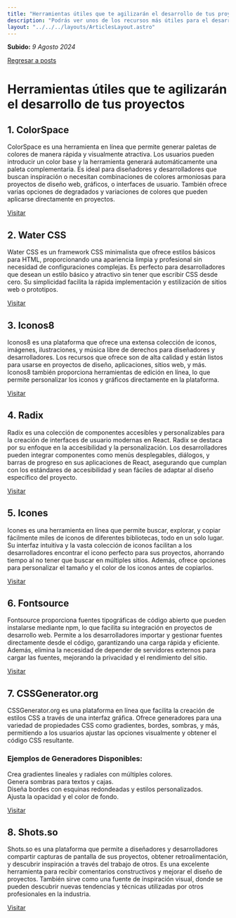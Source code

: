 ```yaml
---
title: "Herramientas útiles que te agilizarán el desarrollo de tus proyectos"
description: "Podrás ver unos de los recursos más útiles para el desarrollo, son fáciles, rápidas y lo más importante es que no son de pago"
layout: "../../../layouts/ArticlesLayout.astro"
---
```


**Subido:** _9 Agosto 2024_

<a href="/posts" class="return-page">Regresar a posts</a>

# Herramientas útiles que te agilizarán el desarrollo de tus proyectos

## 1. **ColorSpace**

ColorSpace es una herramienta en línea que permite generar paletas de colores de manera rápida y visualmente atractiva. Los usuarios pueden introducir un color base y la herramienta generará automáticamente una paleta complementaria.
Es ideal para diseñadores y desarrolladores que buscan inspiración o necesitan combinaciones de colores armoniosas para proyectos de diseño web, gráficos, o interfaces de usuario. También ofrece varias opciones de degradados y variaciones de colores que pueden aplicarse directamente en proyectos.

[Visitar](https://mycolor.space/)  

## 2. **Water CSS**

Water CSS es un framework CSS minimalista que ofrece estilos básicos para HTML, proporcionando una apariencia limpia y profesional sin necesidad de configuraciones complejas. Es perfecto para desarrolladores que desean un estilo básico y atractivo sin tener que escribir CSS desde cero. Su simplicidad facilita la rápida implementación y estilización de sitios web o prototipos.

[Visitar](https://watercss.kognise.dev/)  

## 3. **Iconos8**

Iconos8 es una plataforma que ofrece una extensa colección de iconos, imágenes, ilustraciones, y música libre de derechos para diseñadores y desarrolladores.
Los recursos que ofrece son de alta calidad y están listos para usarse en proyectos de diseño, aplicaciones, sitios web, y más. Iconos8 también proporciona herramientas de edición en línea, lo que permite personalizar los iconos y gráficos directamente en la plataforma.

[Visitar](https://iconos8.es/)  

## 4. **Radix**

Radix es una colección de componentes accesibles y personalizables para la creación de interfaces de usuario modernas en React.
Radix se destaca por su enfoque en la accesibilidad y la personalización. Los desarrolladores pueden integrar componentes como menús desplegables, diálogos, y barras de progreso en sus aplicaciones de React, asegurando que cumplan con los estándares de accesibilidad y sean fáciles de adaptar al diseño específico del proyecto.

[Visitar](https://www.radix-ui.com/)  

## 5. **Icones**

Icones es una herramienta en línea que permite buscar, explorar, y copiar fácilmente miles de iconos de diferentes bibliotecas, todo en un solo lugar.
Su interfaz intuitiva y la vasta colección de iconos facilitan a los desarrolladores encontrar el icono perfecto para sus proyectos, ahorrando tiempo al no tener que buscar en múltiples sitios. Además, ofrece opciones para personalizar el tamaño y el color de los iconos antes de copiarlos.

[Visitar](https://icones.js.org/)  

## 6. **Fontsource**

Fontsource proporciona fuentes tipográficas de código abierto que pueden instalarse mediante npm, lo que facilita su integración en proyectos de desarrollo web.
Permite a los desarrolladores importar y gestionar fuentes directamente desde el código, garantizando una carga rápida y eficiente. Además, elimina la necesidad de depender de servidores externos para cargar las fuentes, mejorando la privacidad y el rendimiento del sitio.

[Visitar](https://fontsource.org/ "_blank")  


## 7. **CSSGenerator.org**
  
CSSGenerator.org es una plataforma en línea que facilita la creación de estilos CSS a través de una interfaz gráfica. Ofrece generadores para una variedad de propiedades CSS como gradientes, bordes, sombras, y más, permitiendo a los usuarios ajustar las opciones visualmente y obtener el código CSS resultante.  
  

### Ejemplos de Generadores Disponibles:

Crea gradientes lineales y radiales con múltiples colores.  
Genera sombras para textos y cajas.  
Diseña bordes con esquinas redondeadas y estilos personalizados.  
Ajusta la opacidad y el color de fondo.  

[Visitar](https://cssgenerator.org/)  

## 8. **Shots.so**

Shots.so es una plataforma que permite a diseñadores y desarrolladores compartir capturas de pantalla de sus proyectos, obtener retroalimentación, y descubrir inspiración a través del trabajo de otros.
Es una excelente herramienta para recibir comentarios constructivos y mejorar el diseño de proyectos. También sirve como una fuente de inspiración visual, donde se pueden descubrir nuevas tendencias y técnicas utilizadas por otros profesionales en la industria.

[Visitar](https://shots.so/)  
